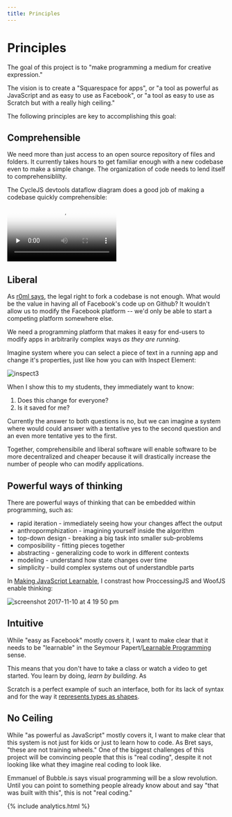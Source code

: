 ```yaml
---
title: Principles
---
```


# Principles

The goal of this project is to "make programming a medium for creative expression."

The vision is to create a "Squarespace for apps", or "a tool as powerful as JavaScript and as easy to use as Facebook", or "a tool as easy to use as Scratch but with a really high ceiling."

The following principles are key to accomplishing this goal:

## Comprehensible

We need more than just access to an open source repository of files and folders. It currently takes hours to get familiar enough with a new codebase even to make a simple change. The organization of code needs to lend itself to comprehensiblilty.

The CycleJS devtools dataflow diagram does a good job of making a codebase quickly comprehensible:

<video preload="none" autoplay loop poster="https://user-images.githubusercontent.com/2288939/32678297-cdd9b3ac-c62f-11e7-8534-861163725b04.png" src="./media/cycle-js-devtools-diagram.mp4" type="video/mp4" style="width:50%"></video>

## Liberal

As [r0ml says](https://lwn.net/Articles/712376/), the legal right to fork a codebase is not enough. What would be the value in having all of Facebook's code up on Github? It wouldn't allow us to modify the Facebook platform -- we'd only be able to start a competing platform somewhere else.

We need a programming platform that makes it easy for end-users to modify apps in arbitrarily complex ways *as they are running.*

Imagine system where you can select a piece of text in a running app and change it's properties, just like how you can with Inspect Element:

![inspect3](https://user-images.githubusercontent.com/2288939/32678093-f9ccd9fe-c62e-11e7-9986-3f9f5bb5e502.gif)

When I show this to my students, they immediately want to know:

1. Does this change for everyone?
2. Is it saved for me?

Currently the answer to both questions is no, but we can imagine a system where would could answer with a tentative yes to the second question and an even more tentative yes to the first.

Together, comprehensibile and liberal software will enable software to be more decentralized and cheaper because it will drastically increase the number of people who can modify applications.

## Powerful ways of thinking

There are powerful ways of thinking that can be embedded within programming, such as:

* rapid iteration - immediately seeing how your changes affect the output
* anthropormphization - imagining yourself inside the algorithm
* top-down design - breaking a big task into smaller sub-problems
* composibility - fitting pieces together
* abstracting - generalizing code to work in different contexts
* modeling - understand how state changes over time
* simplicity - build complex systems out of understandble parts

In [Making JavaScript Learnable](https://medium.com/@stevekrouse/woof-d9adf2110fc6), I constrast how ProccessingJS and WoofJS enable thinking:

![screenshot 2017-11-10 at 4 19 50 pm](https://user-images.githubusercontent.com/2288939/32679070-08b75ba2-c633-11e7-8a15-e6c2711265e2.png)

## Intuitive

While "easy as Facebook" mostly covers it, I want to make clear that it needs to be "learnable" in the Seymour Papert/[Learnable Programming](worrydream.com/LearnableProgramming/) sense.

This means that you don't have to take a class or watch a video to get started. You learn by doing, *learn by building*. As 

Scratch is a perfect example of such an interface, both for its lack of syntax and for the way it [represents types as shapes](https://medium.com/@stevekrouse/types-are-shapes-d6af1e83192f).

## No Ceiling

While "as powerful as JavaScript" mostly covers it, I want to make clear that this system is not just for kids or just to learn how to code. As Bret says, "these are not training wheels." One of the biggest challenges of this project will be convincing people that this is "real coding", despite it not looking like what they imagine real coding to look like. 

Emmanuel of Bubble.is says visual programming will be a slow revolution. Until you can point to something people already know about and say "that was built with this", this is not "real coding."


{% include analytics.html %}
